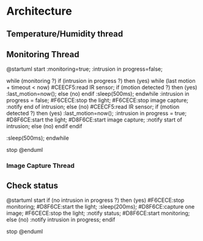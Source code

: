 # Architecture

## Temperature/Humidity thread

## Monitoring Thread

@startuml
start
:monitoring=true;
:intrusion in progress=false;

while (monitoring ?)
  if (intrusion in progress ?) then (yes)
  	while (last motion + timeout < now)
  		#CEECF5:read IR sensor;
  		if (motion detected ?) then (yes)
  			:last_motion=now();
                else (no)
  		endif
                :sleep(500ms);
  	endwhile
  	:intrusion in progress = false;
  	#F6CECE:stop the light;
  	#F6CECE:stop image capture;
  	:notify end of intrusion;
  else (no)
  	#CEECF5:read IR sensor;
  	if (motion detected ?) then (yes)
  		:last_motion=now();
  		:intrusion in progress = true;
   		#D8F6CE:start the light;
  		#D8F6CE:start image capture;
  		:notify start of intrusion;
        else (no)
  	endif
  endif

  :sleep(500ms);
endwhile

stop
@enduml

### Image Capture Thread


## Check status
@startuml
start
if (no intrusion in progress ?) then (yes)
	#F6CECE:stop monitoring;
	#D8F6CE:start the light;
	:sleep(200ms);
  	#D8F6CE:capture one image;
  	#F6CECE:stop the light;
  	:notify status;
  	#D8F6CE:start monitoring;
else (no)
	:notify intrusion in progress;
endif

stop
@enduml